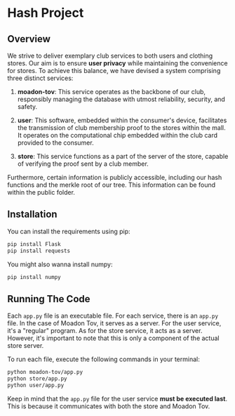 # Hash Project

## Overview
We strive to deliver exemplary club services to both users and clothing stores. Our aim is to ensure **user privacy** while maintaining the convenience for stores. To achieve this balance, we have devised a system comprising three distinct services:

1. **moadon-tov**: This service operates as the backbone of our club, responsibly managing the database with utmost reliability, security, and safety.

2. **user**: This software, embedded within the consumer's device, facilitates the transmission of club membership proof to the stores within the mall. It operates on the computational chip embedded within the club card provided to the consumer.

3. **store**: This service functions as a part of the server of the store, capable of verifying the proof sent by a club member.

Furthermore, certain information is publicly accessible, including our hash functions and the merkle root of our tree. This information can be found within the public folder.



## Installation

You can install the requirements using pip:

```bash
pip install Flask
pip install requests
```

You might also wanna install numpy:
```bash
pip install numpy
```



## Running The Code

Each `app.py` file is an executable file. For each service, there is an `app.py` file. In the case of Moadon Tov, it serves as a server. For the user service, it's a "regular" program. As for the store service, it acts as a server. However, it's important to note that this is only a component of the actual store server.

To run each file, execute the following commands in your terminal:

```bash
python moadon-tov/app.py
python store/app.py
python user/app.py
```

Keep in mind that the `app.py` file for the user service **must be executed last**. This is because it communicates with both the store and Moadon Tov.
